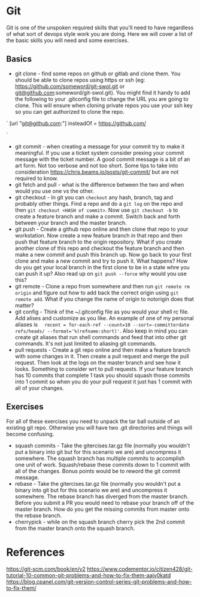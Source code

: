 # Git
Git is one of the unspoken required skills that you'll need to have regardless of what sort of devops style work you are doing.
Here we will cover a list of the basic skills you will need and some exercises.
## Basics

  * git clone - find some repos on github or gitlab and clone them.   You should be able to clone repos using https or ssh (eg: https://github.com/someword/git-swol.git or git@github.com:someword/git-swol.git).  You might find it handy to add the following to your .gitconfig file to change the URL you are going to clone.  This will ensure when cloning private repos you use your ssh key so you can get authorized to clone the repo.

`
[url "git@github.com:"]
        insteadOf = https://github.com/

`
  * git commit - when creating a message for your commit try to make it meaningful.   If you use a ticket system consider prexing your commit message with the ticket number.  A good commit message is a bit of an art form.  Not too verbose and not too short.  Some tips to take into consideration https://chris.beams.io/posts/git-commit/ but are not required to know.
  * git fetch and pull - what is the difference between the two and when would you use one vs the other.
  * git checkout - In git you can `checkout` any hash, branch, tag and probably other things.  Find a repo and do a `git log` on the repo and then `git checkout <HASH of commit>`.  Now use `git checkout -b` to create a feature branch and make a commit.  Switch back and forth between your branch and the master branch.
  * git push - Create a github repo online and then clone that repo to your workstation.   Now create a new feature branch in that repo and then push that feature branch to the origin repository.  What if you create another clone of this repo and checkout the feature branch and then make a new commit and push this branch up.   Now go back to your first clone and make a new commit and try to push it.  What happens?  How do you get your local branch in the first clone to be in a state whre you can push it up?   Also read up on `git push --force` why would you use this?
  * git remote - Clone a repo from somewhere and then run `git remote rm origin` and figure out how to add back the correct origin using `git remote add`.   What if you change the name of origin to notorigin does that matter?
  * git config - Think of the ~/.gitconfig file as you would your shell rc file.  Add alises and customize as you like.  An example of one of my personal aliases is `  recent = for-each-ref --count=10 --sort=-committerdate refs/heads/ --format='%(refname:short)'`.  Also keep in mind you can create git aliases that run shell commands and feed that into other git commands.  It's not just limiited to aliasing git commands.
  * pull requests - Create a git repo online and then make a feature branch with some changes in it.  Then create a pull request and merge the pull request.  Then look at the logs on the master branch and see how it looks.  Something to consider wrt to pull requests.   If your feature branch has 10 commits that complete 1 task you should squash those commits into 1 commit so when you do your pull request it just has 1 commit with all of your changes.

## Exercises
  For all of these exercises you need to unpack the tar ball outside of an existing git repo.   Otherwise you will have two .git directories and things will become confusing.
  * squash commits - Take the gitercises.tar.gz file (normally you wouldn't put a binary into git but for this scenario we are) and uncompress it somewhere.   The squash branch has multiple commits to accomplish one unit of work.  Squash/rebase these commits down to 1 commit with all of the changes.    Bonus points would be to reword the git commit message.
  * rebase - Take the gitercises.tar.gz file (normally you wouldn't put a binary into git but for this scenario we are) and uncompress it somewhere.   The rebase branch has diverged from the master branch.   Before you submit a PR you would need to rebase your branch off of the master branch.  How do you get the missing commits from master onto the rebase branch.
  * cherrypick - while on the squash branch cherry pick the 2nd commit from the master branch onto the squash branch.

# References
https://git-scm.com/book/en/v2
https://www.codementor.io/citizen428/git-tutorial-10-common-git-problems-and-how-to-fix-them-aajv0katd
https://blog.cpanel.com/git-version-control-series-git-problems-and-how-to-fix-them/
